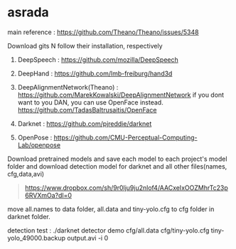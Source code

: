 # asrada
main reference : https://github.com/Theano/Theano/issues/5348

Download gits N follow their installation, respectively
1. DeepSpeech : https://github.com/mozilla/DeepSpeech
2. DeepHand : https://github.com/lmb-freiburg/hand3d
3. DeepAlignmentNetwork(Theano) : https://github.com/MarekKowalski/DeepAlignmentNetwork
    if you dont want to you DAN, you can use OpenFace instead. 
    https://github.com/TadasBaltrusaitis/OpenFace

4. Darknet : https://github.com/pjreddie/darknet
5. OpenPose : https://github.com/CMU-Perceptual-Computing-Lab/openpose

Download pretrained models and save each model to each project's model folder
and download detection model for darknet and all other files(names, cfg,data,avi)
> https://www.dropbox.com/sh/9r0lju9ju2nlof4/AACxeIxOOZMhrTc23p6RVXmOa?dl=0

move all.names to data folder, all.data and tiny-yolo.cfg to cfg folder in darknet folder.
 
detection test : ./darknet detector demo cfg/all.data cfg/tiny-yolo.cfg tiny-yolo_49000.backup output.avi -i 0
